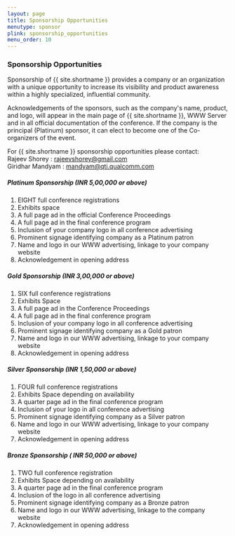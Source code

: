 ```yaml
---
layout: page
title: Sponsorship Opportunities
menutype: sponsor
plink: sponsorship_opportunities
menu_order: 10
---
```



### Sponsorship Opportunities

Sponsorship of {{ site.shortname }} provides a company or an organization with a unique opportunity to increase its visibility and product awareness within a highly specialized, influential community.

Acknowledgements of the sponsors, such as the company's name, product, and logo, will appear in the main page of {{ site.shortname }}, WWW Server and in all official documentation of the conference. If the company is the principal (Platinum) sponsor, it can elect to become one of the Co-organizers of the event.

For {{ site.shortname }} sponsorship opportunities please contact: \
Rajeev Shorey : [rajeevshorey@gmail.com](mailto:rajeevshorey@gmail.com) \
Giridhar Mandyam : [mandyam@qti.qualcomm.com](mailto:mandyam@qti.qualcomm.com)


##### Platinum Sponsorship (INR 5,00,000 or above)

1. EIGHT full conference registrations
1. Exhibits space
1. A full page ad in the official Conference Proceedings
1. A full page ad in the final conference program
1. Inclusion of your company logo in all conference advertising
1. Prominent signage identifying company as a Platinum patron
1. Name and logo in our WWW advertising, linkage to your company website
1. Acknowledgement in opening address

##### Gold Sponsorship (INR 3,00,000 or above)

1. SIX full conference registrations
1. Exhibits Space
1. A full page ad in the Conference Proceedings
1. A full page ad in the final conference program
1. Inclusion of your company logo in all conference advertising
1. Prominent signage identifying company as a Gold patron
1. Name and logo in our WWW advertising, linkage to your company website
1. Acknowledgement in opening address

##### Silver Sponsorship (INR 1,50,000 or above)

1. FOUR full conference registrations
1. Exhibits Space depending on availability
1. A quarter page ad in the final conference program
1. Inclusion of your logo in all conference advertising
1. Prominent signage identifying company as a Silver patron
1. Name and logo in our WWW advertising, linkage to your company website
1. Acknowledgement in opening address

##### Bronze Sponsorship ( INR  50,000 or above)

1. TWO full conference registration
1. Exhibits Space depending on availability
1. A quarter page ad in the final conference program
1. Inclusion of the logo in all conference advertising
1. Prominent signage identifying company as a Bronze patron
1. Name and logo in our WWW advertising, linkage to the company website
1. Acknowledgement in opening address

